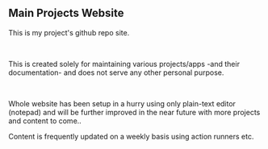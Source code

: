 ## Main Projects Website

This is my project's github repo site.

<br/>

This is created solely for maintaining various projects/apps -and their documentation- and does not serve any other personal purpose.

<br/>

Whole website has been setup in a hurry using only plain-text editor (notepad) and will be further improved in the near future with more projects and content to come..

Content is frequently updated on a weekly basis using action runners etc.